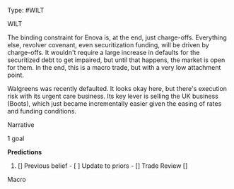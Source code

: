 Type: #WILT 

WILT

The binding constraint for Enova is, at the end, just charge-offs. Everything else, revolver covenant, even securitization funding, will be driven by charge-offs. It wouldn't require a large increase in defaults for the securitized debt to get impaired, but until that happens, the market is open for them. In the end, this is a macro trade, but with a very low attachment point. 

Walgreens was recently defaulted. It looks okay here, but there's execution risk with its urgent care business. Its key lever is selling the UK business (Boots), which just became incrementally easier given the easing of rates and funding conditions. 

Narrative

1 goal


**Predictions**

1) []
Previous belief - 
[ ]
Update to priors - 
[]
Trade Review
[]





Macro
